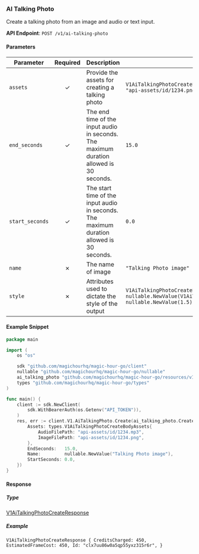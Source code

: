 
### AI Talking Photo <a name="create"></a>

Create a talking photo from an image and audio or text input.

**API Endpoint**: `POST /v1/ai-talking-photo`

#### Parameters

| Parameter | Required | Description | Example |
|-----------|:--------:|-------------|--------|
| `assets` | ✓ | Provide the assets for creating a talking photo | `V1AiTalkingPhotoCreateBodyAssets {AudioFilePath: "api-assets/id/1234.mp3",ImageFilePath: "api-assets/id/1234.png",}` |
| `end_seconds` | ✓ | The end time of the input audio in seconds. The maximum duration allowed is 30 seconds. | `15.0` |
| `start_seconds` | ✓ | The start time of the input audio in seconds. The maximum duration allowed is 30 seconds. | `0.0` |
| `name` | ✗ | The name of image | `"Talking Photo image"` |
| `style` | ✗ | Attributes used to dictate the style of the output | `V1AiTalkingPhotoCreateBodyStyle {GenerationMode: nullable.NewValue(V1AiTalkingPhotoCreateBodyStyleGenerationModeEnumExpressive),Intensity: nullable.NewValue(1.5),}` |

#### Example Snippet

```go
package main

import (
	os "os"

	sdk "github.com/magichourhq/magic-hour-go/client"
	nullable "github.com/magichourhq/magic-hour-go/nullable"
	ai_talking_photo "github.com/magichourhq/magic-hour-go/resources/v1/ai_talking_photo"
	types "github.com/magichourhq/magic-hour-go/types"
)

func main() {
	client := sdk.NewClient(
		sdk.WithBearerAuth(os.Getenv("API_TOKEN")),
	)
	res, err := client.V1.AiTalkingPhoto.Create(ai_talking_photo.CreateRequest{
		Assets: types.V1AiTalkingPhotoCreateBodyAssets{
			AudioFilePath: "api-assets/id/1234.mp3",
			ImageFilePath: "api-assets/id/1234.png",
		},
		EndSeconds:   15.0,
		Name:         nullable.NewValue("Talking Photo image"),
		StartSeconds: 0.0,
	})
}

```

#### Response

##### Type
[V1AiTalkingPhotoCreateResponse](/types/v1_ai_talking_photo_create_response.go)

##### Example
`V1AiTalkingPhotoCreateResponse {
CreditsCharged: 450,
EstimatedFrameCost: 450,
Id: "clx7uu86w0a5qp55yxz315r6r",
}`
